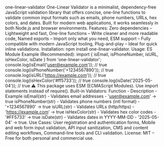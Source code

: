 one-linear-validator One-Linear Validator is a minimalist, dependency-free JavaScript validation library that offers concise, one-line functions to validate common input formats such as emails, phone numbers, URLs, hex colors, and dates. Built for modern web applications, it works seamlessly in both Node.js and browser environments. Features: Zero dependencies – Lightweight and fast, One-line functions – Write cleaner and more readable code, Named exports – Import only what you need, ESM support – Fully compatible with modern JavaScript tooling, Plug-and-play – Ideal for quick inline validations. Installation: npm install one-linear-validator. Usage: ES Module Example (Recommended): import { isEmail, isPhoneNumber, isURL, isHexColor, isDate } from 'one-linear-validator'; console.log(isEmail('user@example.com')); // true console.log(isPhoneNumber('+1234567890')); // true console.log(isURL('https://example.com')); // true console.log(isHexColor('#ff5733')); // true console.log(isDate('2025-05-04')); // true ⚠️ This package uses ESM (ECMAScript Modules). Use import statements instead of require(). Built-in Validators: Function - Description - Example isEmail(str) - Validates email addresses - 'user@example.com' → true isPhoneNumber(str) - Validates phone numbers (intl format) - '+1234567890' → true isURL(str) - Validates URLs (http/https) - 'https://example.com' → true isHexColor(str) - Validates hex color codes - '#FF5733' → true isDate(str) - Validates dates in YYYY-MM-DD - '2025-05-04' → true. Use Cases: User registration and authentication forms, Mobile and web form input validation, API input sanitization, CMS and content editing workflows, Command-line tools and CLI validation. License: MIT – Free for both personal and commercial use.